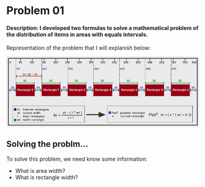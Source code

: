 # Problem 01

#### Description: I developed two formulas to solve a mathematical problem of the distribution of items in areas with equals intervals.

Representation of the problem that I will explanish below:

<img src="https://github.com/CleitonBrito/Math/blob/master/Problem01/Pictures/Problem01-Model.png">

## Solving the problm...
To solve this problem, we need know some information:
  
  - What is area width?
  - What is rectangle width?
  
  <img src="">